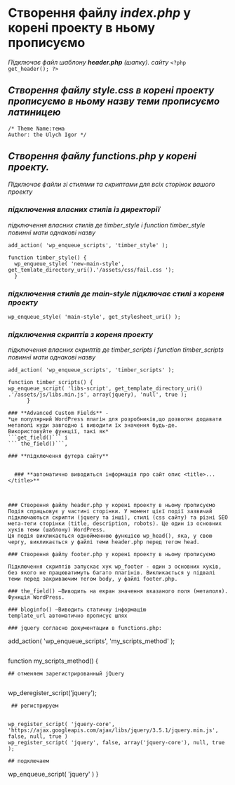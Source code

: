 # Створення файлу *index.php* у корені проекту в ньому прописуємо
*Підключає файл шаблону **header.php** (шапку). сайту*
```<?php get_header(); ?>```


## *Створення файлу **style.css** в корені проекту прописуємо в ньому назву теми прописуємо латиницею*
```
/* Theme Name:тема
Author: the Ulych Igor */
```
## *Створення файлу functions.php у корені проекту.*
*Підключає файли зі стилями та скриптами для всіх сторінок вашого проекту*
### ***підключення власних стилів із директорії***
*підключення власних стилів де timber_style і function timber_style повинні мати однакові назву*

```add_action( 'wp_enqueue_scripts', 'timber_style' );```
 ``` 
 function timber_style() {
   wp_enqueue_style( 'new-main-style', get_temlate_directory_uri().'/assets/css/fail.css ');
   }
  ``` 
### ***підключення стилів де main-style підключає стилі з кореня проекту***

  ```wp_enqueue_style( 'main-style', get_stylesheet_uri() );```
 

### ***підключення скриптів з кореня проекту***
 *підключення власних скриптів де timber_scripts і function timber_scripts повинні мати однакові назву*
  ``` 
  add_action( 'wp_enqueue_scripts', 'timber_scripts' );
   ``` 
   ```  
function timber_scripts() {
 wp_enqueue_script( 'libs-script', get_template_directory_uri() .'/assets/js/libs.min.js', array(jquery), 'null', true );
         }
   ``` 

```
### **Advanced Custom Fields** -
*це популярний WordPress плагін для розробників,що дозволяє додавати метаполі куди завгодно і виводити їх значення будь-де.
Використовуйте функції, такі як* 
```get_field()``` і
``` the_field()```,
```
<?php the_field('header__bg') ?>
```
### **підключення футера сайту**
```
<?php get_footer(); ?>
``` 

  ### **автоматично виводиться інформація про сайт опис <title>...</title>**
```
<?php bloginfo('description' ); ?>
   ``` 


### Створення файлу header.php у корені проекту в ньому прописуємо
Подія спрацьовує у частині сторінки. У момент цієї події зазвичай підключаються скрипти (jquery та інші), стилі (css сайту) та різні SEO мета-теги сторінки (title, description, robots). Це один із основних хуків теми (шаблону) WordPress.
Ця подія викликається однойменною функцією wp_head(), яка, у свою чергу, викликається у файлі теми header.php перед тегом head.
 ``` 
<?php wp_head(); ?>
 ``` 
### Створення файлу footer.php у корені проекту в ньому прописуємо	
```
  <?php wp_footer(); ?>
```
Підключення скриптів запускає хук wp_footer - один з основних хуків, без якого не працюватимуть багато плагінів. Викликається у підвалі теми перед закриваючим тегом body, у файлі footer.php.

### the_field() –Виводить на екран значення вказаного поля (метаполя). Функція WordPress.
```
<?php the_field('main-title') ?>
```
### bloginfo() —Виводить статичну інформацію 
template_url автоматично прописує шлях
```
<?php bloginfo('template_url' ); ?>
```
### jquery согласно документации в functions.php:
```
add_action( 'wp_enqueue_scripts', 'my_scripts_method' );
```
```
function my_scripts_method() {
```
## отменяем зарегистрированный jQuery
    
 ```
 wp_deregister_script('jquery');
```
 ## регистрируем
 
 ```
    wp_register_script( 'jquery-core', 'https://ajax.googleapis.com/ajax/libs/jquery/3.5.1/jquery.min.js', false, null, true )
    wp_register_script( 'jquery', false, array('jquery-core'), null, true );
```
## подключаем

  ```
 wp_enqueue_script( 'jquery' )
} 
```
